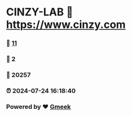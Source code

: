 # CINZY-LAB :link: https://www.cinzy.com 
### :page_facing_up: [11](https://www.cinzy.com/tag.html) 
### :speech_balloon: 2 
### :hibiscus: 20257 
### :alarm_clock: 2024-07-24 16:18:40 
### Powered by :heart: [Gmeek](https://github.com/Meekdai/Gmeek)
